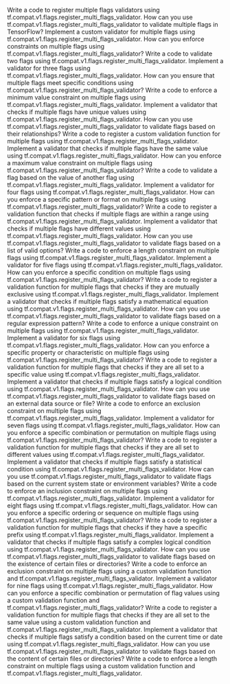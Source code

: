 Write a code to register multiple flags validators using tf.compat.v1.flags.register_multi_flags_validator.
How can you use tf.compat.v1.flags.register_multi_flags_validator to validate multiple flags in TensorFlow?
Implement a custom validator for multiple flags using tf.compat.v1.flags.register_multi_flags_validator.
How can you enforce constraints on multiple flags using tf.compat.v1.flags.register_multi_flags_validator?
Write a code to validate two flags using tf.compat.v1.flags.register_multi_flags_validator.
Implement a validator for three flags using tf.compat.v1.flags.register_multi_flags_validator.
How can you ensure that multiple flags meet specific conditions using tf.compat.v1.flags.register_multi_flags_validator?
Write a code to enforce a minimum value constraint on multiple flags using tf.compat.v1.flags.register_multi_flags_validator.
Implement a validator that checks if multiple flags have unique values using tf.compat.v1.flags.register_multi_flags_validator.
How can you use tf.compat.v1.flags.register_multi_flags_validator to validate flags based on their relationships?
Write a code to register a custom validation function for multiple flags using tf.compat.v1.flags.register_multi_flags_validator.
Implement a validator that checks if multiple flags have the same value using tf.compat.v1.flags.register_multi_flags_validator.
How can you enforce a maximum value constraint on multiple flags using tf.compat.v1.flags.register_multi_flags_validator?
Write a code to validate a flag based on the value of another flag using tf.compat.v1.flags.register_multi_flags_validator.
Implement a validator for four flags using tf.compat.v1.flags.register_multi_flags_validator.
How can you enforce a specific pattern or format on multiple flags using tf.compat.v1.flags.register_multi_flags_validator?
Write a code to register a validation function that checks if multiple flags are within a range using tf.compat.v1.flags.register_multi_flags_validator.
Implement a validator that checks if multiple flags have different values using tf.compat.v1.flags.register_multi_flags_validator.
How can you use tf.compat.v1.flags.register_multi_flags_validator to validate flags based on a list of valid options?
Write a code to enforce a length constraint on multiple flags using tf.compat.v1.flags.register_multi_flags_validator.
Implement a validator for five flags using tf.compat.v1.flags.register_multi_flags_validator.
How can you enforce a specific condition on multiple flags using tf.compat.v1.flags.register_multi_flags_validator?
Write a code to register a validation function for multiple flags that checks if they are mutually exclusive using tf.compat.v1.flags.register_multi_flags_validator.
Implement a validator that checks if multiple flags satisfy a mathematical equation using tf.compat.v1.flags.register_multi_flags_validator.
How can you use tf.compat.v1.flags.register_multi_flags_validator to validate flags based on a regular expression pattern?
Write a code to enforce a unique constraint on multiple flags using tf.compat.v1.flags.register_multi_flags_validator.
Implement a validator for six flags using tf.compat.v1.flags.register_multi_flags_validator.
How can you enforce a specific property or characteristic on multiple flags using tf.compat.v1.flags.register_multi_flags_validator?
Write a code to register a validation function for multiple flags that checks if they are all set to a specific value using tf.compat.v1.flags.register_multi_flags_validator.
Implement a validator that checks if multiple flags satisfy a logical condition using tf.compat.v1.flags.register_multi_flags_validator.
How can you use tf.compat.v1.flags.register_multi_flags_validator to validate flags based on an external data source or file?
Write a code to enforce an exclusion constraint on multiple flags using tf.compat.v1.flags.register_multi_flags_validator.
Implement a validator for seven flags using tf.compat.v1.flags.register_multi_flags_validator.
How can you enforce a specific combination or permutation on multiple flags using tf.compat.v1.flags.register_multi_flags_validator?
Write a code to register a validation function for multiple flags that checks if they are all set to different values using tf.compat.v1.flags.register_multi_flags_validator.
Implement a validator that checks if multiple flags satisfy a statistical condition using tf.compat.v1.flags.register_multi_flags_validator.
How can you use tf.compat.v1.flags.register_multi_flags_validator to validate flags based on the current system state or environment variables?
Write a code to enforce an inclusion constraint on multiple flags using tf.compat.v1.flags.register_multi_flags_validator.
Implement a validator for eight flags using tf.compat.v1.flags.register_multi_flags_validator.
How can you enforce a specific ordering or sequence on multiple flags using tf.compat.v1.flags.register_multi_flags_validator?
Write a code to register a validation function for multiple flags that checks if they have a specific prefix using tf.compat.v1.flags.register_multi_flags_validator.
Implement a validator that checks if multiple flags satisfy a complex logical condition using tf.compat.v1.flags.register_multi_flags_validator.
How can you use tf.compat.v1.flags.register_multi_flags_validator to validate flags based on the existence of certain files or directories?
Write a code to enforce an exclusion constraint on multiple flags using a custom validation function and tf.compat.v1.flags.register_multi_flags_validator.
Implement a validator for nine flags using tf.compat.v1.flags.register_multi_flags_validator.
How can you enforce a specific combination or permutation of flag values using a custom validation function and tf.compat.v1.flags.register_multi_flags_validator?
Write a code to register a validation function for multiple flags that checks if they are all set to the same value using a custom validation function and tf.compat.v1.flags.register_multi_flags_validator.
Implement a validator that checks if multiple flags satisfy a condition based on the current time or date using tf.compat.v1.flags.register_multi_flags_validator.
How can you use tf.compat.v1.flags.register_multi_flags_validator to validate flags based on the content of certain files or directories?
Write a code to enforce a length constraint on multiple flags using a custom validation function and tf.compat.v1.flags.register_multi_flags_validator.
